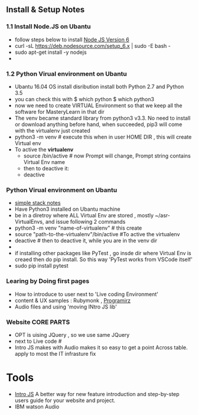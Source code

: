 ##  Install & Setup Notes

### 1.1  Install Node.JS on Ubantu
+ follow steps below to install [Node JS Version 6](https://nodejs.org/en/download/package-manager/#debian-and-ubuntu-based-linux-distributions)
+ curl -sL https://deb.nodesource.com/setup_6.x | sudo -E bash -
+ sudo apt-get install -y nodejs
+ 

### 1.2  Python Virual environment on Ubantu
+ Ubantu 16.04 OS install disribution install both Python 2.7 and Python 3.5
+ you can check this with  $ which python  $ which python3
+ now we need to create VIRTUAL Environment so that we keep all the software for  MasteryLearn in that dir
+ The venv became standard library from python3 v3.3. No need to install or download anything before hand, when succeeded, pip3 will come with the virtualenv just created
+ python3 -m venv <path-or-name-of-virtualenv>  # execute this when in user HOME DIR , this will create Virtual env
+ To active the **virtualenv**
  + source <path-to-the-virtualenv>/bin/active   # now Prompt will change,  Prompt string contains Virtual Env name
  + then to deactive it:
  + deactive

### Python Virual environment on Ubantu
+ [simple stack notes](http://stackoverflow.com/questions/29934032/virtualenv-python-3-ubuntu-14-04-64-bit)
+ Have Python3 installed on Ubantu machine
+ be in a diretroy where ALL Virtual Env are stored , mostly ~/asr-VirtualEnvs, and issue following 2 commands
+ python3 -m venv "name-of-virtualenv"  # this create 
+ source "path-to-the-virtualenv"/bin/active  #To active the virtualenv
+ deactive  #  then to deactive it, while you are in the venv dir
+
+ if installing other packages like PyTest , go insde dir where Virtual Env is creaed then do pip install. So this way 'PyTest works from VSCode itself'
+ sudo pip  install pytest

### Learing by Doing first pages 
+ How to introduce to user next to 'Live coding Environment'
+ content & UX samples : Rubymonk , [Programirz](https://www.programiz.com/python-programming)
+ Audio files and  using 'moving INtro JS lib' 

### Website CORE PARTS
+ OPT is uising JQuery , so we use same JQuery
+ next to Live code #
+ Intro JS makes  with Audio makes it so easy to get a point Across table. apply to most the IT infrasture fix

# Tools
+ [Intro JS]( http://introjs.com) A better way for new feature introduction and step-by-step users guide for your website and project.
+ IBM watson Audio
